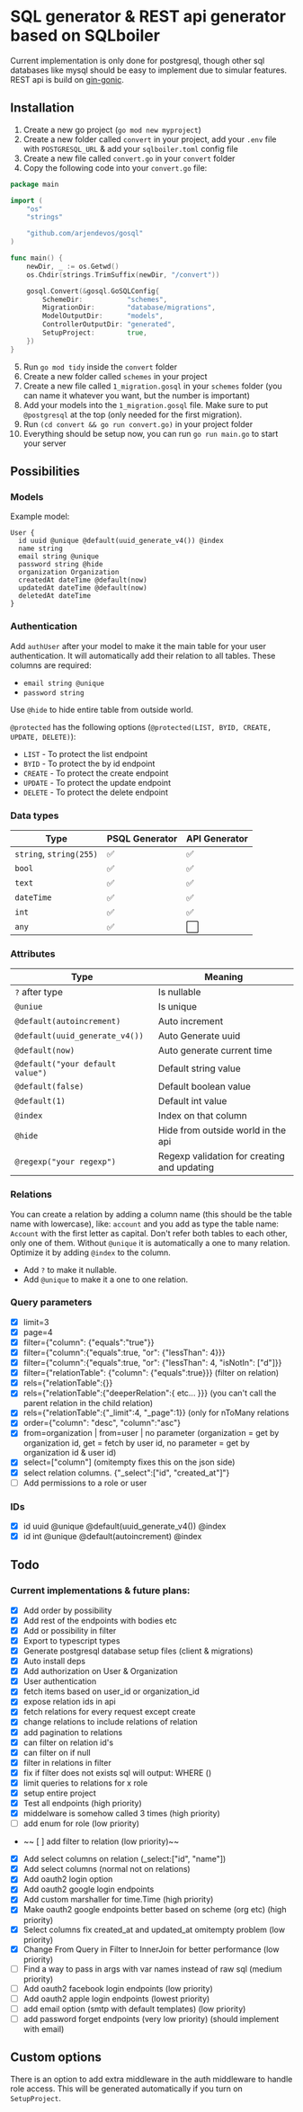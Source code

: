 # SQL generator & REST api generator based on SQLboiler

Current implementation is only done for postgresql, though other sql databases like mysql should be easy to implement due to simular features. REST api is build on [gin-gonic](github.com/gin-gonic/gin).

## Installation

1. Create a new go project (`go mod new myproject`)
2. Create a new folder called `convert` in your project, add your `.env` file with `POSTGRESQL_URL` & add your `sqlboiler.toml` config file
3. Create a new file called `convert.go` in your `convert` folder
4. Copy the following code into your `convert.go` file:

```go
package main

import (
	"os"
	"strings"

	"github.com/arjendevos/gosql"
)

func main() {
	newDir, _ := os.Getwd()
	os.Chdir(strings.TrimSuffix(newDir, "/convert"))

	gosql.Convert(&gosql.GoSQLConfig{
		SchemeDir:           "schemes",
		MigrationDir:        "database/migrations",
		ModelOutputDir:      "models",
		ControllerOutputDir: "generated",
		SetupProject:        true,
	})
}
```

5. Run `go mod tidy` inside the `convert` folder
6. Create a new folder called `schemes` in your project
7. Create a new file called `1_migration.gosql` in your `schemes` folder (you can name it whatever you want, but the number is important)
8. Add your models into the `1_migration.gosql` file. Make sure to put `@postgresql` at the top (only needed for the first migration).
9. Run `(cd convert && go run convert.go)` in your project folder
10. Everything should be setup now, you can run `go run main.go` to start your server

## Possibilities

### Models

Example model:

```gosql
User {
  id uuid @unique @default(uuid_generate_v4()) @index
  name string
  email string @unique
  password string @hide
  organization Organization
  createdAt dateTime @default(now)
  updatedAt dateTime @default(now)
  deletedAt dateTime
}
```

### Authentication

Add `authUser` after your model to make it the main table for your user authentication. It will automatically add their relation to all tables. These columns are required:

- `email string @unique`
- `password string`

Use `@hide` to hide entire table from outside world.

`@protected` has the following options (`@protected(LIST, BYID, CREATE, UPDATE, DELETE)`):

- `LIST` - To protect the list endpoint
- `BYID` - To protect the by id endpoint
- `CREATE` - To protect the create endpoint
- `UPDATE` - To protect the update endpoint
- `DELETE` - To protect the delete endpoint

### Data types

| Type                    | PSQL Generator     | API Generator        |
| ----------------------- | ------------------ | -------------------- |
| `string`, `string(255)` | :white_check_mark: | :white_check_mark:   |
| `bool`                  | :white_check_mark: | :white_check_mark:   |
| `text`                  | :white_check_mark: | :white_check_mark:   |
| `dateTime`              | :white_check_mark: | :white_check_mark:   |
| `int`                   | :white_check_mark: | :white_check_mark:   |
| `any`                   | :white_check_mark: | :white_large_square: |

### Attributes

| Type                             | Meaning                                     |
| -------------------------------- | ------------------------------------------- |
| `?` after type                   | Is nullable                                 |
| `@uniue`                         | Is unique                                   |
| `@default(autoincrement)`        | Auto increment                              |
| `@default(uuid_generate_v4())`   | Auto Generate uuid                          |
| `@default(now)`                  | Auto generate current time                  |
| `@default("your default value")` | Default string value                        |
| `@default(false)`                | Default boolean value                       |
| `@default(1)`                    | Default int value                           |
| `@index`                         | Index on that column                        |
| `@hide`                          | Hide from outside world in the api          |
| `@regexp("your regexp")`         | Regexp validation for creating and updating |

### Relations

You can create a relation by adding a column name (this should be the table name with lowercase), like: `account` and you add as type the table name: `Account` with the first letter as capital. Don't refer both tables to each other, only one of them. Without `@unique` it is automatically a one to many relation. Optimize it by adding `@index` to the column.

- Add `?` to make it nullable.
- Add `@unique` to make it a one to one relation.

### Query parameters

- [x] limit=3
- [x] page=4
- [x] filter={"column": {"equals":"true"}}
- [x] filter={"column":{"equals":true, "or": {"lessThan": 4}}}
- [x] filter={"column":{"equals":true, "or": {"lessThan": 4, "isNotIn": ["d"]}}
- [x] filter={"relationTable": {"column": {"equals":true}}} (filter on relation)
- [x] rels={"relationTable":{}}
- [x] rels={"relationTable":{"deeperRelation":{ etc... }}} (you can't call the parent relation in the child relation)
- [x] rels={"relationTable":{"\_limit":4, "\_page":1}} (only for nToMany relations
- [x] order={"column": "desc", "column":"asc"}
- [x] from=organization | from=user | no parameter (organization = get by organization id, get = fetch by user id, no parameter = get by organization id & user id)
- [x] select=["column"] (omitempty fixes this on the json side)
- [x] select relation columns. {"\_select":["id", "created_at"]"}
- [ ] Add permissions to a role or user

### IDs

- [x] id uuid @unique @default(uuid_generate_v4()) @index
- [x] id int @unique @default(autoincrement) @index

## Todo

### Current implementations & future plans:

- [x] Add order by possibility
- [x] Add rest of the endpoints with bodies etc
- [x] Add or possibility in filter
- [x] Export to typescript types
- [x] Generate postgresql database setup files (client & migrations)
- [x] Auto install deps
- [x] Add authorization on User & Organization
- [x] User authentication
- [x] fetch items based on user_id or organization_id
- [x] expose relation ids in api
- [x] fetch relations for every request except create
- [x] change relations to include relations of relation
- [x] add pagination to relations
- [x] can filter on relation id's
- [x] can filter on if null
- [x] filter in relations in filter
- [x] fix if filter does not exists sql will output: WHERE ()
- [x] limit queries to relations for x role
- [x] setup entire project
- [x] Test all endpoints (high priority)
- [x] middelware is somehow called 3 times (high priority)
- [ ] add enum for role (low priority)
- ~~ [ ] add filter to relation (low priority)~~
- [x] Add select columns on relation (\_select:["id", "name"])
- [x] Add select columns (normal not on relations)
- [x] Add oauth2 login option
- [x] Add oauth2 google login endpoints
- [x] Add custom marshaller for time.Time (high priority)
- [x] Make oauth2 google endpoints better based on scheme (org etc) (high priority)
- [x] Select columns fix created_at and updated_at omitempty problem (low priority)
- [x] Change From Query in Filter to InnerJoin for better performance (low priority)
- [ ] Find a way to pass in args with var names instead of raw sql (medium priority)
- [ ] Add oauth2 facebook login endpoints (low priority)
- [ ] Add oauth2 apple login endpoints (lowest priority)
- [ ] add email option (smtp with default templates) (low priority)
- [ ] add password forget endpoints (very low priority) (should implement with email)

## Custom options

There is an option to add extra middleware in the auth middleware to handle role access. This will be generated automatically if you turn on `SetupProject`.
